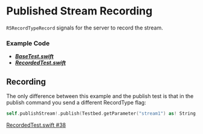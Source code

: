 # Published Stream Recording

`R5RecordTypeRecord` signals for the server to record the stream.

### Example Code

- ***[BaseTest.swift](../BaseTest.swift)***
- ***[RecordedTest.swift](RecordedTest.swift)***

## Recording

The only difference between this example and the publish test is that in the publish command you send a different RecordType flag:

```Swift
self.publishStream!.publish(Testbed.getParameter("stream1") as! String, type: R5RecordTypeRecord)
```

[RecordedTest.swift #38](RecordedTest.swift#L38)
